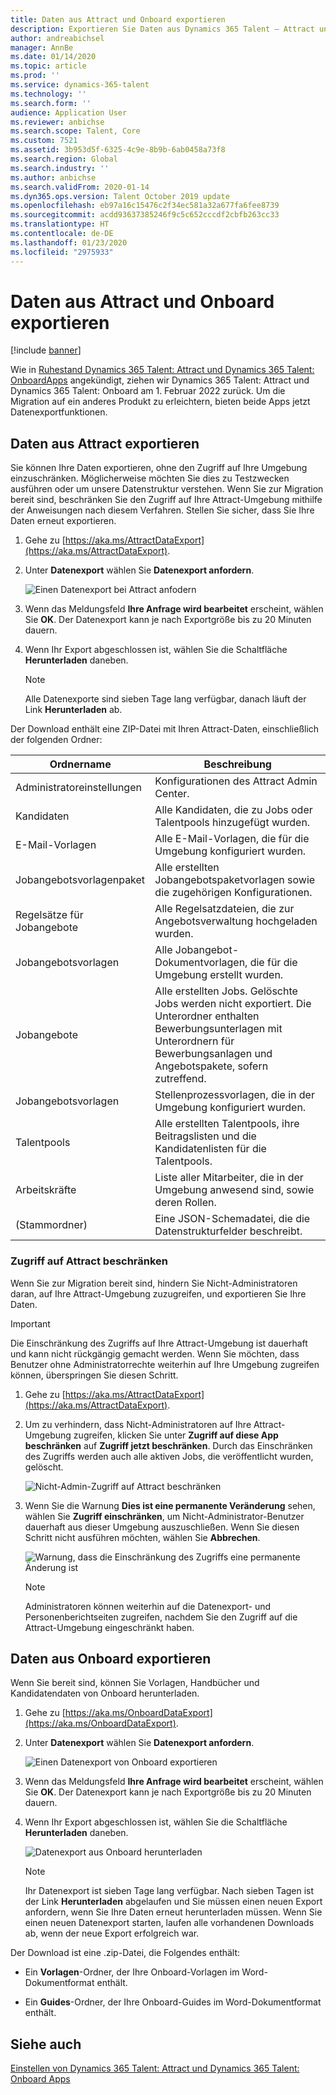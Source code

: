 ```yaml
---
title: Daten aus Attract und Onboard exportieren
description: Exportieren Sie Daten aus Dynamics 365 Talent – Attract und Onboard.
author: andreabichsel
manager: AnnBe
ms.date: 01/14/2020
ms.topic: article
ms.prod: ''
ms.service: dynamics-365-talent
ms.technology: ''
ms.search.form: ''
audience: Application User
ms.reviewer: anbichse
ms.search.scope: Talent, Core
ms.custom: 7521
ms.assetid: 3b953d5f-6325-4c9e-8b9b-6ab0458a73f8
ms.search.region: Global
ms.search.industry: ''
ms.author: anbichse
ms.search.validFrom: 2020-01-14
ms.dyn365.ops.version: Talent October 2019 update
ms.openlocfilehash: eb97a16c15476c2f34ec581a32a677fa6fee8739
ms.sourcegitcommit: acdd93637385246f9c5c652cccdf2cbfb263cc33
ms.translationtype: HT
ms.contentlocale: de-DE
ms.lasthandoff: 01/23/2020
ms.locfileid: "2975933"
---
```

# <a name="export-data-from-attract-and-onboard"></a>Daten aus Attract und Onboard exportieren

[!include [banner](includes/banner.md)]

Wie in [Ruhestand Dynamics 365 Talent: Attract und Dynamics 365 Talent: OnboardApps](https://community.dynamics.com/365/talent/b/dynamics365fortalent/posts/retiring-dynamics-365-talent-attract-and-onboard-apps) angekündigt, ziehen wir Dynamics 365 Talent: Attract und Dynamics 365 Talent: Onboard am 1. Februar 2022 zurück. Um die Migration auf ein anderes Produkt zu erleichtern, bieten beide Apps jetzt Datenexportfunktionen.

## <a name="export-data-from-attract"></a>Daten aus Attract exportieren

Sie können Ihre Daten exportieren, ohne den Zugriff auf Ihre Umgebung einzuschränken. Möglicherweise möchten Sie dies zu Testzwecken ausführen oder um unsere Datenstruktur verstehen. Wenn Sie zur Migration bereit sind, beschränken Sie den Zugriff auf Ihre Attract-Umgebung mithilfe der Anweisungen nach diesem Verfahren. Stellen Sie sicher, dass Sie Ihre Daten erneut exportieren. 

1. Gehe zu [https://aka.ms/AttractDataExport](https://aka.ms/AttractDataExport).

2. Unter **Datenexport** wählen Sie **Datenexport anfordern**.

   ![[Einen Datenexport bei Attract anfodern](./media/attract-onboard-export-data-attract-request.png)](./media/attract-onboard-export-data-attract-request.png)

3. Wenn das Meldungsfeld **Ihre Anfrage wird bearbeitet** erscheint, wählen Sie **OK**. Der Datenexport kann je nach Exportgröße bis zu 20 Minuten dauern.

4. Wenn Ihr Export abgeschlossen ist, wählen Sie die Schaltfläche **Herunterladen** daneben. 

   >[!NOTE]
   >Alle Datenexporte sind sieben Tage lang verfügbar, danach läuft der Link **Herunterladen** ab.</br>
   
Der Download enthält eine ZIP-Datei mit Ihren Attract-Daten, einschließlich der folgenden Ordner:

| Ordnername | Beschreibung |
| --- | --- |
| Administratoreinstellungen | Konfigurationen des Attract Admin Center. |
| Kandidaten | Alle Kandidaten, die zu Jobs oder Talentpools hinzugefügt wurden. |
| E-Mail-Vorlagen | Alle E-Mail-Vorlagen, die für die Umgebung konfiguriert wurden. |
| Jobangebotsvorlagenpaket | Alle erstellten Jobangebotspaketvorlagen sowie die zugehörigen Konfigurationen. |
| Regelsätze für Jobangebote |  Alle Regelsatzdateien, die zur Angebotsverwaltung hochgeladen wurden. |
| Jobangebotsvorlagen | Alle Jobangebot-Dokumentvorlagen, die für die Umgebung erstellt wurden. |
| Jobangebote | Alle erstellten Jobs. Gelöschte Jobs werden nicht exportiert. Die Unterordner enthalten Bewerbungsunterlagen mit Unterordnern für Bewerbungsanlagen und Angebotspakete, sofern zutreffend. |
| Jobangebotsvorlagen | Stellenprozessvorlagen, die in der Umgebung konfiguriert wurden. |
| Talentpools | Alle erstellten Talentpools, ihre Beitragslisten und die Kandidatenlisten für die Talentpools. |
| Arbeitskräfte | Liste aller Mitarbeiter, die in der Umgebung anwesend sind, sowie deren Rollen. |
| (Stammordner) | Eine JSON-Schemadatei, die die Datenstrukturfelder beschreibt. |

### <a name="restrict-access-to-attract"></a>Zugriff auf Attract beschränken

Wenn Sie zur Migration bereit sind, hindern Sie Nicht-Administratoren daran, auf Ihre Attract-Umgebung zuzugreifen, und exportieren Sie Ihre Daten.

>[!IMPORTANT]
>Die Einschränkung des Zugriffs auf Ihre Attract-Umgebung ist dauerhaft und kann nicht rückgängig gemacht werden. Wenn Sie möchten, dass Benutzer ohne Administratorrechte weiterhin auf Ihre Umgebung zugreifen können, überspringen Sie diesen Schritt.

1. Gehe zu [https://aka.ms/AttractDataExport](https://aka.ms/AttractDataExport).

2. Um zu verhindern, dass Nicht-Administratoren auf Ihre Attract-Umgebung zugreifen, klicken Sie unter **Zugriff auf diese App beschränken** auf **Zugriff jetzt beschränken**. Durch das Einschränken des Zugriffs werden auch alle aktiven Jobs, die veröffentlicht wurden, gelöscht.

   ![[Nicht-Admin-Zugriff auf Attract beschränken](./media/attract-onboard-export-data-attract-restrict-access.png)](./media/attract-onboard-export-data-attract-restrict-access.png)

3. Wenn Sie die Warnung **Dies ist eine permanente Veränderung** sehen, wählen Sie **Zugriff einschränken**, um Nicht-Administrator-Benutzer dauerhaft aus dieser Umgebung auszuschließen. Wenn Sie diesen Schritt nicht ausführen möchten, wählen Sie **Abbrechen**.

   ![[Warnung, dass die Einschränkung des Zugriffs eine permanente Änderung ist](./media/attract-onboard-export-data-attract-warning.png)](./media/attract-onboard-export-data-attract-warning.png)

   >[!NOTE]
   >Administratoren können weiterhin auf die Datenexport- und Personenberichtseiten zugreifen, nachdem Sie den Zugriff auf die Attract-Umgebung eingeschränkt haben.

## <a name="export-data-from-onboard"></a>Daten aus Onboard exportieren

Wenn Sie bereit sind, können Sie Vorlagen, Handbücher und Kandidatendaten von Onboard herunterladen.

1. Gehe zu [https://aka.ms/OnboardDataExport](https://aka.ms/OnboardDataExport).

2. Unter **Datenexport** wählen Sie **Datenexport anfordern**. 

   ![[Einen Datenexport von Onboard exportieren](./media/attract-onboard-export-data-onboard-request.png)](./media/attract-onboard-export-data-onboard-request.png)

3. Wenn das Meldungsfeld **Ihre Anfrage wird bearbeitet** erscheint, wählen Sie **OK**. Der Datenexport kann je nach Exportgröße bis zu 20 Minuten dauern.

4. Wenn Ihr Export abgeschlossen ist, wählen Sie die Schaltfläche **Herunterladen** daneben. 

   ![[Datenexport aus Onboard herunterladen](./media/attract-onboard-export-data-onboard-download.png)](./media/attract-onboard-export-data-onboard-download.png)

   >[!NOTE]
   >Ihr Datenexport ist sieben Tage lang verfügbar. Nach sieben Tagen ist der Link **Herunterladen** abgelaufen und Sie müssen einen neuen Export anfordern, wenn Sie Ihre Daten erneut herunterladen müssen. Wenn Sie einen neuen Datenexport starten, laufen alle vorhandenen Downloads ab, wenn der neue Export erfolgreich war.

Der Download ist eine .zip-Datei, die Folgendes enthält:

- Ein **Vorlagen**-Ordner, der Ihre Onboard-Vorlagen im Word-Dokumentformat enthält.

- Ein **Guides**-Ordner, der Ihre Onboard-Guides im Word-Dokumentformat enthält.

## <a name="see-also"></a>Siehe auch

[Einstellen von Dynamics 365 Talent: Attract und Dynamics 365 Talent: Onboard Apps](https://community.dynamics.com/365/talent/b/dynamics365fortalent/posts/retiring-dynamics-365-talent-attract-and-onboard-apps)
